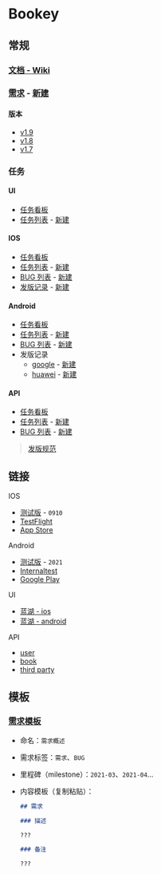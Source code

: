 # Bookey

## 常规

### [文档 - Wiki](https://github.com/bookey-dev/bookey.docs/wiki)

### [需求](https://github.com/bookey-dev/bookey.prd/issues) - [新建](https://github.com/bookey-dev/bookey.prd/issues/new?body=%23%23%20%E9%9C%80%E6%B1%82%0A%0A%23%23%23%20%E6%8F%8F%E8%BF%B0%0A%0A%3F%3F%3F%0A%0A%23%23%23%20%E5%A4%87%E6%B3%A8%0A%0A%3F%3F%3F%0A)

#### 版本

- [v1.9](https://github.com/bookey-dev/bookey.prd/projects/20)
- [v1.8](https://github.com/bookey-dev/bookey.prd/projects/13)
- [v1.7](https://github.com/bookey-dev/bookey.prd/projects/12)

### 任务

#### UI

- [任务看板](https://github.com/orgs/bookey-dev/projects/17)
- [任务列表](https://github.com/bookey-dev/bookey.ui/issues) - [新建](https://github.com/bookey-dev/bookey.ui/issues/new?body=bookey-dev/bookey.prd%23)

#### IOS

- [任务看板](https://github.com/orgs/bookey-dev/projects/15)
- [任务列表](https://github.com/bookey-dev/bookey.ios/issues) - [新建](https://github.com/bookey-dev/bookey.ios/issues/new?body=bookey-dev/bookey.prd%23)
- [BUG 列表](https://github.com/bookey-dev/bookey.bug/issues?q=is%3Aopen+label%3Abug+label%3A%22platform%3A+ios%22) - [新建](https://github.com/bookey-dev/bookey.bug/issues/new?labels=bug,platform:%20ios)
- [发版记录](https://github.com/bookey-dev/bookey.bug/labels/releases%3A%20ios) - [新建](https://github.com/bookey-dev/bookey.bug/issues/new?labels=releases%3A+ios)

#### Android

- [任务看板](https://github.com/orgs/bookey-dev/projects/14)
- [任务列表](https://github.com/bookey-dev/bookey.android/issues) - [新建](https://github.com/bookey-dev/bookey.android/issues/new?body=bookey-dev/bookey.prd%23)
- [BUG 列表](https://github.com/bookey-dev/bookey.bug/issues?q=is%3Aopen+label%3Abug+label%3A%22platform%3A+android%22) - [新建](https://github.com/bookey-dev/bookey.bug/issues/new?labels=bug,platform:%20android)
- 发版记录
  - [google](https://github.com/bookey-dev/bookey.bug/labels/releases%3A%20google) - [新建](https://github.com/bookey-dev/bookey.bug/issues/new?labels=releases%3A+google)
  - [huawei](https://github.com/bookey-dev/bookey.bug/labels/releases%3A%20huawei) - [新建](https://github.com/bookey-dev/bookey.bug/issues/new?labels=releases%3A+huawei)

#### API

- [任务看板](https://github.com/orgs/bookey-dev/projects/16)
- [任务列表](https://github.com/bookey-dev/bookey.ios/issues) - [新建](https://github.com/bookey-dev/bookey.api/issues/new?body=bookey-dev/bookey.prd%23)
- [BUG 列表](https://github.com/bookey-dev/bookey.bug/issues?q=is%3Aopen+label%3Abug+label%3A%22platform%3A+api%22) - [新建](https://github.com/bookey-dev/bookey.bug/issues/new?labels=bug,platform:%20api)

> [发版规范](docs/process-specification.md#版本发布)

## 链接

IOS

- [测试版](https://www.pgyer.com/o9So) - `0910`
- [TestFlight](https://apps.apple.com/cn/app/testflight/id899247664)
- [App Store](https://apps.apple.com/cn/app/id1490069864)

Android

- [测试版](https://www.pgyer.com/C5re) - `2021`
- [Internaltest](https://play.google.com/apps/internaltest/4700196513230198982)
- [Google Play](https://play.google.com/store/apps/details?id=app.bookey)

UI

- [蓝湖 - ios](https://lanhuapp.com/web/#/item/project/stage?pid=0fdacf8e-d9a5-4e4d-8bf2-dc690406acce)
- [蓝湖 - android](https://lanhuapp.com/web/#/item/project/stage?pid=651f1fa5-26f3-46ef-90e0-3b53a9c7d811)

API

- [user](https://dev.bookey.app:8081/swagger-ui.html)
- [book](https://dev.bookey.app:8082/swagger-ui.html)
- [third party](https://dev.bookey.app:8083/swagger-ui.html)

## 模板

### [需求模板](https://github.com/bookey-dev/bookey.prd/issues/new/choose)

- 命名：`需求概述`
- 需求标签：`需求`、`BUG`
- 里程碑（milestone）：`2021-03`、`2021-04`...
- 内容模板（复制粘贴）：

  ```md
  ## 需求

  ### 描述

  ???

  ### 备注

  ???

  ```
